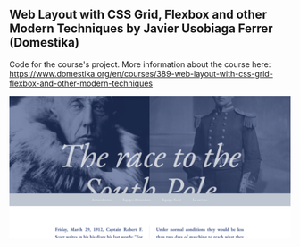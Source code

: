 

## Web Layout with CSS Grid, Flexbox and other Modern Techniques by Javier Usobiaga Ferrer (Domestika)


Code for the course's project. More information about the course here: https://www.domestika.org/en/courses/389-web-layout-with-css-grid-flexbox-and-other-modern-techniques

<img src=./south_pole.png>
